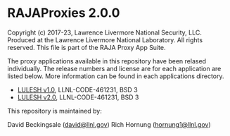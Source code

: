 # RAJAProxies 2.0.0

Copyright (c) 2017-23, Lawrence Livermore National Security, LLC. 
Produced at the Lawrence Livermore National Laboratory.
All rights reserved. 
This file is part of the RAJA Proxy App Suite.

The proxy applications available in this repository have been relased
individually. The release numbers and license are for each application are
listed below. More information can be found in each applications directory.

- [LULESH v1.0](https://codesign.llnl.gov/lulesh.php), LLNL-CODE-461231,  BSD 3
- [LULESH v2.0](https://codesign.llnl.gov/lulesh.php), LLNL-CODE-461231,  BSD 3

This repository is maintained by:

David Beckingsale (david@llnl.gov)
Rich Hornung (hornung1@llnl.gov)

